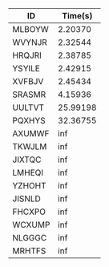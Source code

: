 |ID|Time(s)|
|-|-|
|MLBOYW|2.20370|
|WVYNJR|2.32544|
|HRQJRI|2.38785|
|YSYILE|2.42915|
|XVFBJV|2.45434|
|SRASMR|4.15936|
|UULTVT|25.99198|
|PQXHYS|32.36755|
|AXUMWF|inf|
|TKWJLM|inf|
|JIXTQC|inf|
|LMHEQI|inf|
|YZHOHT|inf|
|JISNLD|inf|
|FHCXPO|inf|
|WCXUMP|inf|
|NLGGGC|inf|
|MRHTFS|inf|
